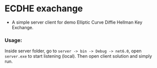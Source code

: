 # ECDHE exachange
-	A simple server client for demo Elliptic Curve Diffie Hellman Key Exchange.

### Usage:
Inside server folder, go to ```server -> bin -> Debug -> net6.0```, open ```server.exe``` to start listening (local).
Then open client solution and simply run.

